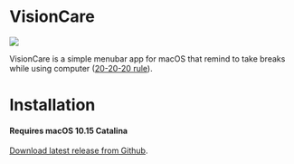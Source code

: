 # VisionCare
<img src="https://img.shields.io/badge/Swift-5.1-brightgreen.svg" />

VisionCare is a simple menubar app for macOS that remind to take breaks while using computer ([20-20-20 rule](https://en.wikipedia.org/wiki/Computer_vision_syndrome)).

# Installation
#### Requires macOS 10.15 Catalina
[Download latest release from Github](https://github.com/mariusk44/VisionCare/releases/latest).
